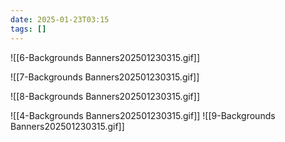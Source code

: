 ```yaml
---
date: 2025-01-23T03:15
tags: []
---
```

![[6-Backgrounds Banners202501230315.gif]]

![[7-Backgrounds Banners202501230315.gif]]

![[8-Backgrounds Banners202501230315.gif]]

![[4-Backgrounds Banners202501230315.gif]]
![[9-Backgrounds Banners202501230315.gif]]